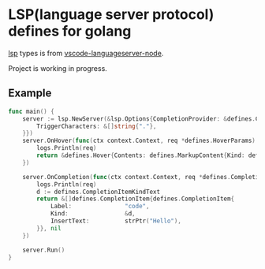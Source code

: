 # LSP(language server protocol) defines for golang

[lsp](https://microsoft.github.io/language-server-protocol) types is from [vscode-languageserver-node](https://github.com/microsoft/vscode-languageserver-node).

Project is working in progress.
## Example

```go
func main() {
	server := lsp.NewServer(&lsp.Options{CompletionProvider: &defines.CompletionOptions{
		TriggerCharacters: &[]string{"."},
	}})
	server.OnHover(func(ctx context.Context, req *defines.HoverParams) (result *defines.Hover, err error) {
		logs.Println(req)
		return &defines.Hover{Contents: defines.MarkupContent{Kind: defines.MarkupKindPlainText, Value: "hello world"}}, nil
	})

	server.OnCompletion(func(ctx context.Context, req *defines.CompletionParams) (result *[]defines.CompletionItem, err error) {
		logs.Println(req)
		d := defines.CompletionItemKindText
		return &[]defines.CompletionItem{defines.CompletionItem{
			Label:               "code",
			Kind:                &d,
			InsertText:          strPtr("Hello"),
		}}, nil
	})

	server.Run()
}
```
